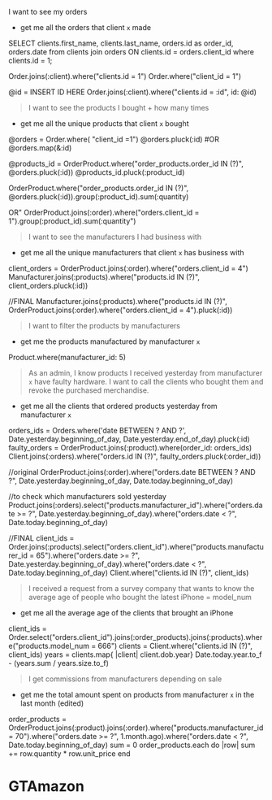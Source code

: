 I want to see my orders
- get me all the orders that client `x` made


SELECT clients.first_name, clients.last_name, orders.id as order_id, orders.date  from clients join orders ON clients.id = orders.client_id where clients.id = 1;

Order.joins(:client).where("clients.id = 1")
Order.where("client_id = 1")


@id = INSERT ID HERE
 Order.joins(:client).where("clients.id = :id", id: @id)

> I want to see the products I bought + how many times
- get me all the unique products that client `x` bought


 @orders = Order.where( "client_id =1")
 @orders.pluck(:id) #OR  @orders.map(&:id)

 @products_id = OrderProduct.where("order_products.order_id IN (?)",  @orders.pluck(:id))
 @products_id.pluck(:product_id)


OrderProduct.where("order_products.order_id IN (?)",  @orders.pluck(:id)).group(:product_id).sum(:quantity)

OR"
OrderProduct.joins(:order).where("orders.client_id = 1").group(:product_id).sum(:quantity")

> I want to see the manufacturers I had business with
- get me all the unique manufacturers that client `x` has business with

client_orders = OrderProduct.joins(:order).where("orders.client_id = 4")
Manufacturer.joins(:products).where("products.id IN (?)",  client_orders.pluck(:id))

//FINAL
Manufacturer.joins(:products).where("products.id IN (?)",  OrderProduct.joins(:order).where("orders.client_id = 4").pluck(:id))


> I want to filter the products by manufacturers
- get me the products manufactured by manufacturer `x`

Product.where(manufacturer_id: 5)

> As an admin, I know products I received yesterday from manufacturer `x` have faulty hardware. I want to call the clients who bought them and revoke the purchased merchandise.
- get me all the clients that ordered products yesterday from manufacturer `x`

orders_ids = Orders.where('date BETWEEN ? AND ?', Date.yesterday.beginning_of_day, Date.yesterday.end_of_day).pluck(:id)
faulty_orders = OrderProduct.joins(:product).where(order_id: orders_ids)
Client.joins(:orders).where("orders.id IN (?)", faulty_orders.pluck(:order_id))

//original
OrderProduct.joins(:order).where("orders.date BETWEEN ? AND ?", Date.yesterday.beginning_of_day, Date.today.beginning_of_day)

//to check which manufacturers sold yesterday
Product.joins(:orders).select("products.manufacturer_id").where("orders.date >= ?", Date.yesterday.beginning_of_day).where("orders.date < ?", Date.today.beginning_of_day)

//FINAL
client_ids = Order.joins(:products).select("orders.client_id").where("products.manufacturer_id = 65").where("orders.date >= ?", Date.yesterday.beginning_of_day).where("orders.date < ?", Date.today.beginning_of_day)
Client.where("clients.id IN (?)", client_ids)



> I received a request from a survey company that wants to know the average age of people who bought the latest iPhone = model_num
- get me all the average age of the clients that brought an iPhone

client_ids = Order.select("orders.client_id").joins(:order_products).joins(:products).where("products.model_num = 666")
clients = Client.where("clients.id IN (?)", client_ids)
years = clients.map{ |client| client.dob.year}
Date.today.year.to_f - (years.sum / years.size.to_f)


> I get commissions from manufacturers depending on sale
- get me the total amount spent on products from manufacturer `x` in the last month (edited)


order_products = OrderProduct.joins(:product).joins(:order).where("products.manufacturer_id = 70").where("orders.date >= ?",  1.month.ago).where("orders.date < ?", Date.today.beginning_of_day)
sum = 0
order_products.each do |row|
  sum += row.quantity * row.unit_price
end


# GTAmazon
